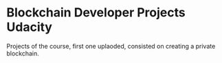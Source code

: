 # Blockchain Developer Projects Udacity
Projects of the course, first one uplaoded, consisted on creating a private blockchain. 
